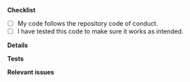 **Checklist**
<!--
Please make sure all of the following applies to your issue.
-->
- [ ] My code follows the repository code of conduct.
- [ ] I have tested this code to make sure it works as intended.

**Details**
<!--
What did you change? What did you add? What did you fix? Tell
us here!
-->

**Tests**
<!--
Attach any evidence of your tests here, so we can see how well
it works.
-->

**Relevant issues**
<!--
Does this solve an issue? If yes, mention it here.
To mention an issue, type #[issue number], e.g. #1
-->
